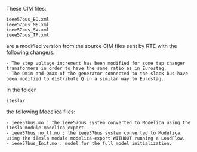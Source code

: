 These CIM files:

	ieee57bus_EQ.xml
	ieee57bus_ME.xml
	ieee57bus_SV.xml
	ieee57bus_TP.xml
	
are a modified version from the source CIM files sent by RTE with the following change/s:

	- The step voltage increment has been modified for some tap changer transformers in order to have the same ratio as in Eurostag.
	- The Qmin and Qmax of the generator connected to the slack bus have been modified to distribute Q in a similar way to Eurostag.

In the folder 
	
	itesla/
	
the following Modelica files:

	- ieee57bus.mo : the ieee57bus system converted to Modelica using the iTesla module modelica-export.
	- ieee57bus_no_lf.mo : the ieee57bus system converted to Modelica using the iTesla module modelica-export WITHOUT running a LoadFlow.
	- ieee57bus_Init.mo : model for the full model initialization.